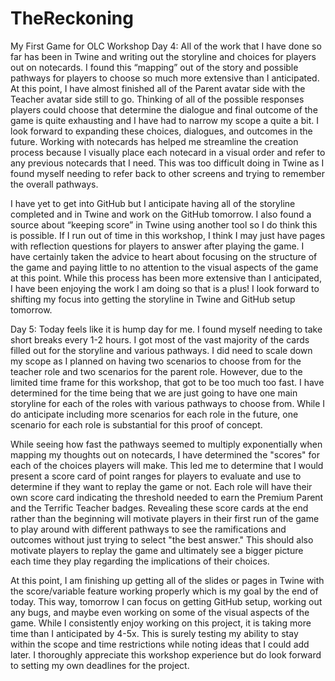 # TheReckoning
My First Game for OLC Workshop
Day 4:
All of the work that I have done so far has been in Twine and writing out the storyline and choices for players out on notecards. I found this “mapping” out of the story and possible pathways for players to choose so much more extensive than I anticipated. At this point, I have almost finished all of the Parent avatar side with the Teacher avatar side still to go. Thinking of all of the possible responses players could choose that determine the dialogue and final outcome of the game is quite exhausting and I have had to narrow my scope a quite a bit. I look forward to expanding these choices, dialogues, and outcomes in the future. Working with notecards has helped me streamline the creation process because I visually place each notecard in a visual order and refer to any previous notecards that I need. This was too difficult doing in Twine as I found myself needing to refer back to other screens and trying to remember the overall pathways.

I have yet to get into GitHub but I anticipate having all of the storyline completed and in Twine and work on the GitHub tomorrow. I also found a source about “keeping score” in Twine using another tool so I do think this is possible. If I run out of time in this workshop, I think I may just have pages with reflection questions for players to answer after playing the game. I have certainly taken the advice to heart about focusing on the structure of the game and paying little to no attention to the visual aspects of the game at this point. While this process has been more extensive than I anticipated, I have been enjoying the work I am doing so that is a plus! I look forward to shifting my focus into getting the storyline in Twine and GitHub setup tomorrow.

Day 5:
Today feels like it is hump day for me. I found myself needing to take short breaks every 1-2 hours. I got most of the vast majority of the cards filled out for the storyline and various pathways. I did need to scale down my scope as I planned on having two scenarios to choose from for the teacher role and two scenarios for the parent role. However, due to the limited time frame for this workshop, that got to be too much too fast. I have determined for the time being that we are just going to have one main storyline for each of the roles with various pathways to choose from. While I do anticipate including more scenarios for each role in the future, one scenario for each role is substantial for this proof of concept.

While seeing how fast the pathways seemed to multiply exponentially when mapping my thoughts out on notecards, I have determined the "scores" for each of the choices players will make. This led me to determine that I would present a score card of point ranges for players to evaluate and use to determine if they want to replay the game or not. Each role will have their own score card indicating the threshold needed to earn the Premium Parent and the Terrific Teacher badges. Revealing these score cards at the end rather than the beginning will motivate players in their first run of the game to play around with different pathways to see the ramifications and outcomes without just trying to select "the best answer." This should also motivate players to replay the game and ultimately see a bigger picture each time they play regarding the implications of their choices.

At this point, I am finishing up getting all of the slides or pages in Twine with the score/variable feature working properly which is my goal by the end of today. This way, tomorrow I can focus on getting GitHub setup, working out any bugs, and maybe even working on some of the visual aspects of the game. While I consistently enjoy working on this project, it is taking more time than I anticipated by 4-5x. This is surely testing my ability to stay within the scope and time restrictions while noting ideas that I could add later. I thoroughly appreciate this workshop experience but do look forward to setting my own deadlines for the project.
